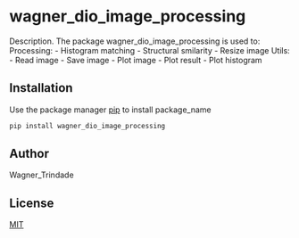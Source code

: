 # wagner_dio_image_processing

Description. 
The package wagner_dio_image_processing is used to:
	Processing:
	- Histogram matching
	- Structural smilarity
	- Resize image
	Utils:
	- Read image
	- Save image
	- Plot image
	- Plot result
	- Plot histogram

## Installation

Use the package manager [pip](https://pip.pypa.io/en/stable/) to install package_name

```bash
pip install wagner_dio_image_processing
```

## Author
Wagner_Trindade

## License
[MIT](https://choosealicense.com/licenses/mit/)